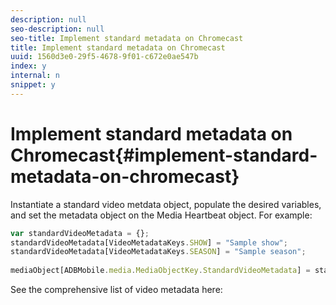 ```yaml
---
description: null
seo-description: null
seo-title: Implement standard metadata on Chromecast
title: Implement standard metadata on Chromecast
uuid: 1560d3e0-29f5-4678-9f01-c672e0ae547b
index: y
internal: n
snippet: y
---
```


# Implement standard metadata on Chromecast{#implement-standard-metadata-on-chromecast}

Instantiate a standard video metdata object, populate the desired variables, and set the metadata object on the Media Heartbeat object. For example:

```js
var standardVideoMetadata = {}; 
standardVideoMetadata[VideoMetadataKeys.SHOW] = "Sample show"; 
standardVideoMetadata[VideoMetadataKeys.SEASON] = "Sample season"; 
 
mediaObject[ADBMobile.media.MediaObjectKey.StandardVideoMetadata] = standardVideoMetadata;
```

See the comprehensive list of video metadata here: [](../../../metrics-and-metadata/audio-video-parameters.md)
